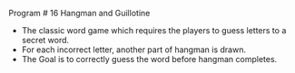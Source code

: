Program # 16 Hangman and Guillotine

- The classic word game which requires the players to guess letters to a secret word.
- For each incorrect letter, another part of hangman is drawn.
- The Goal is to correctly guess the word before hangman completes.

